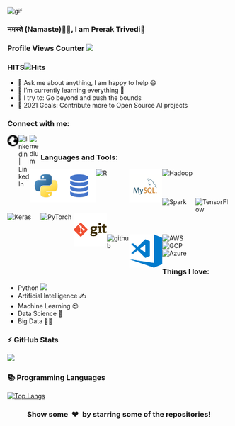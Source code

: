 ![gif](https://user-images.githubusercontent.com/31332352/119162644-9ec37580-ba28-11eb-8e73-b76149197a1e.gif)


<!-- <h3> नमस्ते (Namaste)🙏🏻, I am Prerak Trivedi 👋</h3> -->
### नमस्ते (Namaste)🙏🏻, I am Prerak Trivedi👋
### Profile Views Counter <img src="https://komarev.com/ghpvc/?username=preraktrivedi7"/>
### HITS![Hits](https://hitcounter.pythonanywhere.com/count/tag.svg?url=https://github.com/preraktrivedi7/Python)

- 💬 Ask me about anything, I am happy to help :smile:
- 🌱 I’m currently learning everything 🤣
- 🧗 I try to: Go beyond and push the bounds
- 🥅 2021 Goals: Contribute more to Open Source AI projects

### Connect with me:

[<img align="left" alt="portfolio" width="25px" src="https://raw.githubusercontent.com/iconic/open-iconic/master/svg/globe.svg" />][website]
[<img align="left" alt="linkedin | LinkedIn" width="25px" src="https://cdn.jsdelivr.net/npm/simple-icons@v3/icons/linkedin.svg" />][linkedin]
[<img align="left" alt="medium" width="25px" src="https://cdn.jsdelivr.net/npm/simple-icons@3.13.0/icons/medium.svg" />][medium]

<br />

### Languages and Tools: 
<img align="left" alt="Python" width="75px" src="https://raw.githubusercontent.com/github/explore/80688e429a7d4ef2fca1e82350fe8e3517d3494d/topics/python/python.png" />
<img align="left" alt="SQL" width="75px" src="https://raw.githubusercontent.com/github/explore/80688e429a7d4ef2fca1e82350fe8e3517d3494d/topics/sql/sql.png" />
<img align="left" alt="R" width="75px" src="https://user-images.githubusercontent.com/31332352/119156284-1510a980-ba22-11eb-93ae-351e530b230c.jpg" />
<img align="left" alt="MySQL" width="75px" src="https://raw.githubusercontent.com/github/explore/80688e429a7d4ef2fca1e82350fe8e3517d3494d/topics/mysql/mysql.png" />
<img align="left" alt="Hadoop" width="75px" src="https://user-images.githubusercontent.com/31332352/119157539-49d13080-ba23-11eb-9144-42d232660789.png" />  

<br><br> <br>




<img align="left" alt="Spark" width="75px" src="https://user-images.githubusercontent.com/31332352/119158103-dc71cf80-ba23-11eb-9489-fb9905b70698.png" />
<img align="left" alt="TensorFlow" width="75px" src="https://user-images.githubusercontent.com/31332352/119158175-f27f9000-ba23-11eb-8bda-68c61d277ed2.png" />
<img align="left" alt="Keras" width="75px" src="https://user-images.githubusercontent.com/31332352/119158225-01664280-ba24-11eb-9f52-a0f8923739b6.png" />
<img align="left" alt="PyTorch" width="75px" src="https://user-images.githubusercontent.com/31332352/119158230-03c89c80-ba24-11eb-846e-30744b4f6fe2.png" />
<img align="left" alt="Git" width="75px" src="https://raw.githubusercontent.com/github/explore/80688e429a7d4ef2fca1e82350fe8e3517d3494d/topics/git/git.png" />  


<br><br><br><br>


<img align="left" alt="github" width="50px" src="https://cdn.jsdelivr.net/npm/simple-icons@3.13.0/icons/github.svg" />
<img align="left" alt="Visual Studio Code" width="75px" src="https://raw.githubusercontent.com/github/explore/80688e429a7d4ef2fca1e82350fe8e3517d3494d/topics/visual-studio-code/visual-studio-code.png" />
<img align="left" alt="AWS" width="75px" src="https://user-images.githubusercontent.com/31332352/119158264-0aefaa80-ba24-11eb-9fc6-1f5d59bd8c40.png" />
<img align="left" alt="GCP" width="100px" src="https://user-images.githubusercontent.com/31332352/119158247-07f4ba00-ba24-11eb-842f-38c33c0bd370.png" />
<img align="left" alt="Azure" width="100px" src="https://user-images.githubusercontent.com/31332352/119158273-0d520480-ba24-11eb-91f1-4fd64df0f268.png" />

<br><br>
<br>

### Things I love:
- Python <img src="https://media.giphy.com/media/WUlplcMpOCEmTGBtBW/giphy.gif" width="30"> 
- Artificial Intelligence ✍️
- Machine Learning 😍
- Data Science 😬
- Big Data 👨‍🎓

### :zap: GitHub Stats
<p>
    <a href="https://gitstats.me/preraktrivedi7" target="_blank"> 
        <img src="https://github-readme-stats.vercel.app/api?username=preraktrivedi7&&show_icons=true&hi&theme=dark&count_private=true&include_all_commits=true">
    </a>
</p>

### :books: Programming Languages

[![Top Langs](https://github-readme-stats.vercel.app/api/top-langs/?username=preraktrivedi7&layout=compact)](https://github.com/anuraghazra/github-readme-stats)

<div align="center">
<h3 align="center">Show some &nbsp;❤️&nbsp; by starring some of the repositories!</h3>


[website]: https://preraktrivedi7.github.io
[linkedin]: https://linkedin.com/in/preraktrivedi7
[medium]: https://medium.com/@preraktrivedi7
